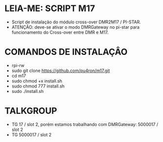 # LEIA-ME: SCRIPT M17

* Script de instalação do módulo cross-over DMR2M17 / PI-STAR.
* ATENÇÂO: deve-se ativar o modo DMRGateway no pi-star para funcionamento do Cross-over entre DMR e M17.

# COMANDOS DE INSTALAÇÂO

* rpi-rw
* sudo git clone https://github.com/pu4ron/m17.git
* cd m17
* sudo chmod +x install.sh
* sudo chmod 777 install.sh
* sudo ./install.sh

# TALKGROUP

* TG 17 / slot 2, porém estamos trabalhando com DMRGateway: 5000017 / slot 2
* TG 5000017 / slot 2
